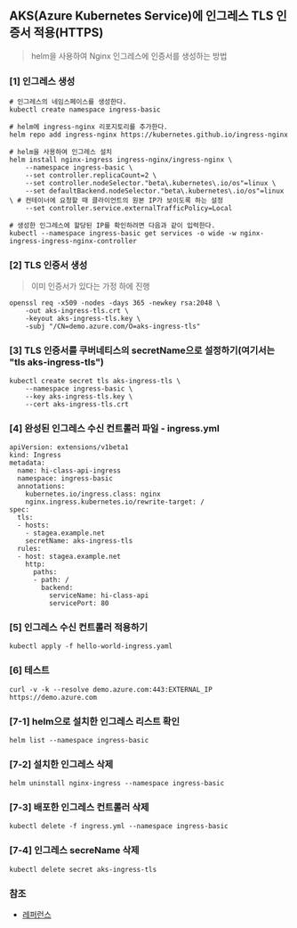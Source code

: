 ## AKS(Azure Kubernetes Service)에 인그레스 TLS 인증서 적용(HTTPS)
> helm을 사용하여 Nginx 인그레스에 인증서를 생성하는 방법
### [1] 인그레스 생성
```
# 인그레스의 네임스페이스를 생성한다.
kubectl create namespace ingress-basic

# helm에 ingress-nginx 리포지토리를 추가한다.
helm repo add ingress-nginx https://kubernetes.github.io/ingress-nginx

# helm을 사용하여 인그레스 설치
helm install nginx-ingress ingress-nginx/ingress-nginx \
    --namespace ingress-basic \
    --set controller.replicaCount=2 \
    --set controller.nodeSelector."beta\.kubernetes\.io/os"=linux \
    --set defaultBackend.nodeSelector."beta\.kubernetes\.io/os"=linux \ # 컨테이너에 요청할 때 클라이언트의 원본 IP가 보이도록 하는 설정
    --set controller.service.externalTrafficPolicy=Local
```

```
# 생성한 인그레스에 할당된 IP를 확인하려면 다음과 같이 입력한다.
kubectl --namespace ingress-basic get services -o wide -w nginx-ingress-ingress-nginx-controller
```
### [2] TLS 인증서 생성
> 이미 인증서가 있다는 가정 하에 진행  
```
openssl req -x509 -nodes -days 365 -newkey rsa:2048 \
    -out aks-ingress-tls.crt \
    -keyout aks-ingress-tls.key \
    -subj "/CN=demo.azure.com/O=aks-ingress-tls"
```

### [3] TLS 인증서를 쿠버네티스의 secretName으로 설정하기(여기서는 "tls aks-ingress-tls")
```
kubectl create secret tls aks-ingress-tls \
    --namespace ingress-basic \
    --key aks-ingress-tls.key \
    --cert aks-ingress-tls.crt
```

### [4] 완성된 인그레스 수신 컨트롤러 파일 - ingress.yml
```
apiVersion: extensions/v1beta1
kind: Ingress
metadata:
  name: hi-class-api-ingress
  namespace: ingress-basic
  annotations:
    kubernetes.io/ingress.class: nginx
    nginx.ingress.kubernetes.io/rewrite-target: /
spec:
  tls:
  - hosts:
    - stagea.example.net
    secretName: aks-ingress-tls
  rules:
  - host: stagea.example.net
    http:
      paths:
      - path: /
        backend:
          serviceName: hi-class-api
          servicePort: 80
```

### [5] 인그레스 수신 컨트롤러 적용하기
```
kubectl apply -f hello-world-ingress.yaml
```

### [6] 테스트
```
curl -v -k --resolve demo.azure.com:443:EXTERNAL_IP https://demo.azure.com
```

### [7-1] helm으로 설치한 인그레스 리스트 확인
```
helm list --namespace ingress-basic
```

### [7-2] 설치한 인그레스 삭제
```
helm uninstall nginx-ingress --namespace ingress-basic
```

### [7-3] 배포한 인그레스 컨트롤러 삭제
```
kubectl delete -f ingress.yml --namespace ingress-basic
```

### [7-4] 인그레스 secreName 삭제
```
kubectl delete secret aks-ingress-tls
```

### 참조
- [레퍼런스](https://docs.microsoft.com/ko-kr/azure/aks/ingress-own-tls#clean-up-resources)
